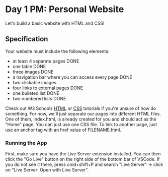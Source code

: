 # Day 1 PM: Personal Website

Let's build a basic website with HTML and CSS!

## Specification

Your website must include the following elements:

- at least 4 separate pages DONE
- one table DONE
- three images DONE
- a navigation bar where you can access every page DONE
- two clickable images 
- four links to external pages DONE
- one bulleted list DONE
- two numbered lists DONE

Check out W3 Schools [HTML](https://www.w3schools.com/html/default.asp) or [CSS](https://www.w3schools.com/css/default.asp) tutorials if you're unsure of how do something. For now, we'll just separate our pages into different HTML files. One of them, index.html, is already created for you and should act as the "Home" page. You can just use one CSS file. To link to another page, just use an anchor tag with an href value of FILENAME.html.

### Running the App
 First, make sure you have the Live Server extension installed. You can then click the "Go Live" button on the right side of the bottom bar of VSCode. If you do not see it there, press cmd+shift+P and search "Live Server" -> click on "Live Server: Open with Live Server".